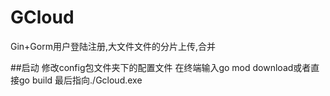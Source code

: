 # GCloud
Gin+Gorm用户登陆注册,大文件文件的分片上传,合并

##启动
修改config包文件夹下的配置文件
在终端输入go mod download或者直接go build
最后指向./Gcloud.exe
